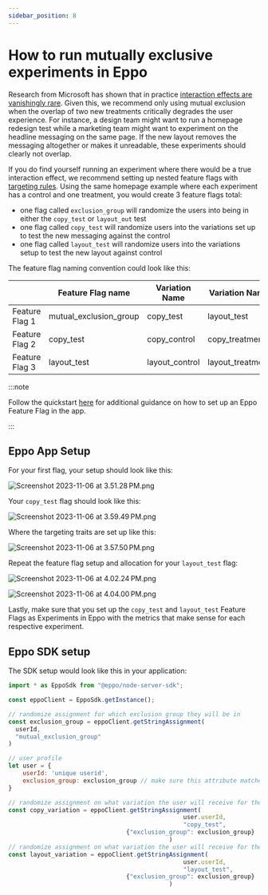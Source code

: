 ```yaml
---
sidebar_position: 8
---
```


# How to run mutually exclusive experiments in Eppo

Research from Microsoft has shown that in practice [interaction effects are vanishingly rare](https://www.microsoft.com/en-us/research/group/experimentation-platform-exp/articles/a-b-interactions-a-call-to-relax/). Given this, we recommend only using mutual exclusion when the overlap of two new treatments critically degrades the user experience. For instance, a design team might want to run a homepage redesign test while a marketing team might want to experiment on the headline messaging on the same page. If the new layout removes the messaging altogether or makes it unreadable, these experiments should clearly not overlap.

If you do find yourself running an experiment where there would be a true interaction effect, we recommend setting up nested feature flags with [targeting rules](/feature-flags/targeting). Using the same homepage example where each experiment has a control and one treatment, you would create 3 feature flags total:

- one flag called `exclusion_group` will randomize the users into being in either the `copy_test` or `layout_out` test
- one flag called `copy_test` will randomize users into the variations set up to test the new messaging against the control
- one flag called `layout_test` will randomize users into the variations setup to test the new layout against control

The feature flag naming convention could look like this:

|  | Feature Flag name | Variation Name | Variation Name |
| --- | --- | --- | --- |
| Feature Flag 1 | mutual_exclusion_group | copy_test | layout_test |
| Feature Flag 2 | copy_test | copy_control | copy_treatment |
| Feature Flag 3 | layout_test | layout_control | layout_treatment |

:::note

Follow the quickstart [here](/feature-flag-quickstart/) for additional guidance on how to set up an Eppo Feature Flag in the app.

:::

## Eppo App Setup

For your first flag, your setup should look like this:

![Screenshot 2023-11-06 at 3.51.28 PM.png](/img/how-tos/mutually-exclusive-experiments/exclusion-group-flag-setup.png)

Your `copy_test` flag should look like this:

![Screenshot 2023-11-06 at 3.59.49 PM.png](/img/how-tos/mutually-exclusive-experiments/copy-test-flag-setup.png)

Where the targeting traits are set up like this:

![Screenshot 2023-11-06 at 3.57.50 PM.png](/img/how-tos/mutually-exclusive-experiments/copy-test-targeting-rules-setup.png)

Repeat the feature flag setup and allocation for your `layout_test` flag:

![Screenshot 2023-11-06 at 4.02.24 PM.png](/img/how-tos/mutually-exclusive-experiments/layout-test-flag-setup.png)

![Screenshot 2023-11-06 at 4.04.00 PM.png](/img/how-tos/mutually-exclusive-experiments/layout-test-targeting-rules-setup.png)

Lastly, make sure that you set up the `copy_test` and `layout_test` Feature Flags as Experiments in Eppo with the metrics that make sense for each respective experiment.

## Eppo SDK setup

The SDK setup would look like this in your application:

```javascript
import * as EppoSdk from "@eppo/node-server-sdk";

const eppoClient = EppoSdk.getInstance();

// randomize assignment for which exclusion group they will be in
const exclusion_group = eppoClient.getStringAssignment(
  userId,
  "mutual_exclusion_group"
)

// user profile
let user = {
	userId: 'unique userid',
	exclusion_group: exclusion_group // make sure this attribute matches with the targeting traits you define in Eppo
}

// randomize assignment on what variation the user will receive for the Copy Test
const copy_variation = eppoClient.getStringAssignment(
												 user.userId,
												 "copy_test",
				                 {"exclusion_group": exclusion_group}
											 )
// randomize assignment on what variation the user will receive for the Layout Test
const layout_variation = eppoClient.getStringAssignment(
												 user.userId,
												 "layout_test",
				                 {"exclusion_group": exclusion_group}
											 )
```
